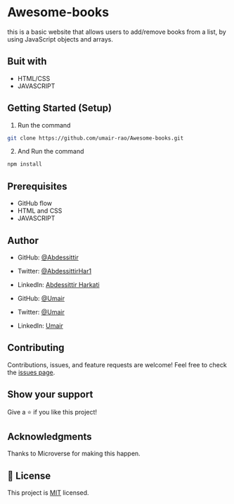 # Awesome-books
this is a basic website that allows users to add/remove books from a list, by using JavaScript objects and arrays.


## Buit with
* HTML/CSS
* JAVASCRIPT

## Getting Started (Setup)

1. Run the command
```bash
git clone https://github.com/umair-rao/Awesome-books.git
```
2. And Run the command
```bash
npm install
```

## Prerequisites
* GitHub flow
* HTML and CSS
* JAVASCRIPT

## Author

* GitHub: [@Abdessittir](https://github.com/Abdessittir)
* Twitter: [@AbdessittirHar1](https://twitter.com/AbdessittirHar1)
* LinkedIn: [Abdessittir Harkati](https://www.linkedin.com/in/abdessittir-harkati-a61b7324a/)

* GitHub: [@Umair](https://github.com/Abdessittir)
* Twitter: [@Umair](https://twitter.com/AbdessittirHar1)
* LinkedIn: [Umair](https://www.linkedin.com/in/abdessittir-harkati-a61b7324a/)

## Contributing

Contributions, issues, and feature requests are welcome!
Feel free to check the [issues page](https://github.com/Abdessittir/web-dev-course/issues).

## Show your support
Give a ⭐️ if you like this project!

## Acknowledgments
Thanks to Microverse for making this happen.

## 📝 License
This project is [MIT](https://github.com/umair-rao/Awesome-books/blob/manage-books-collection-1/LICENSE) licensed.

